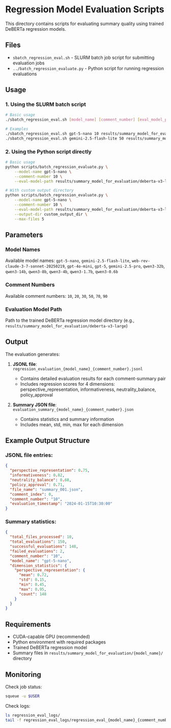 # Regression Model Evaluation Scripts

This directory contains scripts for evaluating summary quality using trained DeBERTa regression models.

## Files

- `sbatch_regression_eval.sh` - SLURM batch job script for submitting evaluation jobs
- `../batch_regression_evaluate.py` - Python script for running regression evaluations

## Usage

### 1. Using the SLURM batch script

```bash
# Basic usage
./sbatch_regression_eval.sh [model_name] [comment_number] [eval_model_path]

# Examples
./sbatch_regression_eval.sh gpt-5-nano 10 results/summary_model_for_evaluation/deberta-v3-large
./sbatch_regression_eval.sh gemini-2.5-flash-lite 50 results/summary_model_for_evaluation/deberta-v3-large
```

### 2. Using the Python script directly

```bash
# Basic usage
python scripts/batch_regression_evaluate.py \
    --model-name gpt-5-nano \
    --comment-number 10 \
    --eval-model-path results/summary_model_for_evaluation/deberta-v3-large

# With custom output directory
python scripts/batch_regression_evaluate.py \
    --model-name gpt-5-nano \
    --comment-number 10 \
    --eval-model-path results/summary_model_for_evaluation/deberta-v3-large \
    --output-dir custom_output_dir \
    --max-files 5
```

## Parameters

### Model Names
Available model names: `gpt-5-nano`, `gemini-2.5-flash-lite`, `web-rev-claude-3-7-sonnet-20250219`, `gpt-4o-mini`, `gpt-5`, `gemini-2.5-pro`, `qwen3-32b`, `qwen3-14b`, `qwen3-8b`, `qwen3-4b`, `qwen3-1.7b`, `qwen3-0.6b`

### Comment Numbers
Available comment numbers: `10`, `20`, `30`, `50`, `70`, `90`

### Evaluation Model Path
Path to the trained DeBERTa regression model directory (e.g., `results/summary_model_for_evaluation/deberta-v3-large`)

## Output

The evaluation generates:

1. **JSONL file**: `regression_evaluation_{model_name}_{comment_number}.jsonl`
   - Contains detailed evaluation results for each comment-summary pair
   - Includes regression scores for 4 dimensions: perspective_representation, informativeness, neutrality_balance, policy_approval

2. **Summary JSON file**: `evaluation_summary_{model_name}_{comment_number}.json`
   - Contains statistics and summary information
   - Includes mean, std, min, max for each dimension

## Example Output Structure

### JSONL file entries:
```json
{
  "perspective_representation": 0.75,
  "informativeness": 0.82,
  "neutrality_balance": 0.68,
  "policy_approval": 0.71,
  "file_name": "summary_001.json",
  "comment_index": 0,
  "comment_number": "10",
  "evaluation_timestamp": "2024-01-15T10:30:00"
}
```

### Summary statistics:
```json
{
  "total_files_processed": 10,
  "total_evaluations": 150,
  "successful_evaluations": 148,
  "failed_evaluations": 2,
  "comment_number": "10",
  "model_name": "gpt-5-nano",
  "dimension_statistics": {
    "perspective_representation": {
      "mean": 0.72,
      "std": 0.15,
      "min": 0.45,
      "max": 0.95,
      "count": 148
    }
  }
}
```

## Requirements

- CUDA-capable GPU (recommended)
- Python environment with required packages
- Trained DeBERTa regression model
- Summary files in `results/summary_model_for_evaluation/{model_name}/` directory

## Monitoring

Check job status:
```bash
squeue -u $USER
```

Check logs:
```bash
ls regression_eval_logs/
tail -f regression_eval_logs/regression_eval_{model_name}_{comment_number}_*.out
```
